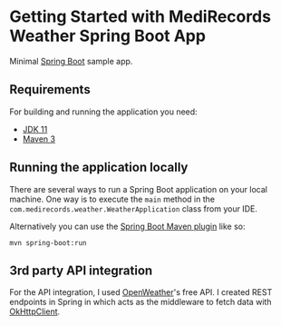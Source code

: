# Getting Started with MediRecords Weather Spring Boot App

Minimal [Spring Boot](http://projects.spring.io/spring-boot/) sample app.

## Requirements

For building and running the application you need:

- [JDK 11](https://www.oracle.com/java/technologies/downloads/#java11)
- [Maven 3](https://maven.apache.org)

## Running the application locally

There are several ways to run a Spring Boot application on your local machine. One way is to execute the `main` method in the `com.medirecords.weather.WeatherApplication` class from your IDE.

Alternatively you can use the [Spring Boot Maven plugin](https://docs.spring.io/spring-boot/docs/current/reference/html/build-tool-plugins-maven-plugin.html) like so:

```shell
mvn spring-boot:run
```

## 3rd party API integration

For the API integration, I used [OpenWeather](https://openweathermap.org/)'s free API. I created REST endpoints in Spring in which acts as the middleware to fetch data with [OkHttpClient](https://javadoc.io/static/com.squareup.okhttp3/okhttp/3.14.9/okhttp3/OkHttpClient.html).
